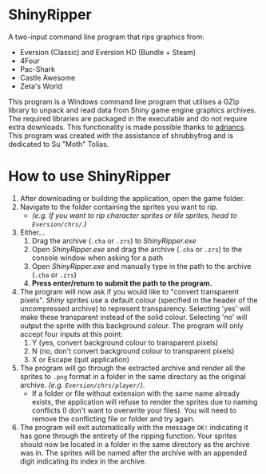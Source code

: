 # ShinyRipper
A two-input command line program that rips graphics from:
* Eversion (Classic) and Eversion HD (Bundle + Steam)
* 4Four
* Pac-Shark
* Castle Awesome
* Zeta's World

This program is a Windows command line program that utilises a GZip library to unpack and read data from Shiny game engine graphics archives.
The required libraries are packaged in the executable and do not require extra downloads. This functionality is made possible thanks to [adriancs](https://www.codeproject.com/articles/528178/load-dll-from-embedded-resource).
This program was created with the assistance of shrubbyfrog and is dedicated to Su "Moth" Tolias.

# How to use ShinyRipper
1. After downloading or building the application, open the game folder.
2. Navigate to the folder containing the sprites you want to rip.
   * *(e.g. If you want to rip character sprites or tile sprites, head to `Eversion/chrs/`.)* 
3. Either...
   1. Drag the archive (`.cha` or `.zrs`) to *ShinyRipper.exe*
   2. Open *ShinyRipper.exe* and drag the archive (`.cha` or `.zrs`) to the console window when asking for a path
   3. Open *ShinyRipper.exe* and manually type in the path to the archive (`.cha` or `.zrs`)
   4. **Press enter/return to submit the path to the program.**
4. The program will now ask if you would like to "convert transparent pixels". *Shiny* sprites use a default colour (specified in the header of the uncompressed archive) to represent transparency. Selecting 'yes' will make these transparent instead of the solid colour. Selecting 'no' will output the sprite with this background colour. The program will only accept four inputs at this point:
   1. Y (yes, convert background colour to transparent pixels)
   2. N (no, don't convert background colour to transparent pixels)
   3. X or Escape (quit application)
5. The program will go through the extracted archive and render all the sprites to `.png` format in a folder in the same directory as the original archive. *(e.g. `Eversion/chrs/player/`)*.
   - If a folder or file without extension with the same name already exists, the application will refuse to render the sprites due to naming conflicts (I don't want to overwrite your files). You will need to remove the conflicting file or folder and try again.
6. The program will exit automatically with the message `OK!` indicating it has gone through the entirety of the ripping function. Your sprites should now be located in a folder in the same directory as the archive was in. The sprites will be named after the archive with an appended digit indicating its index in the archive.
